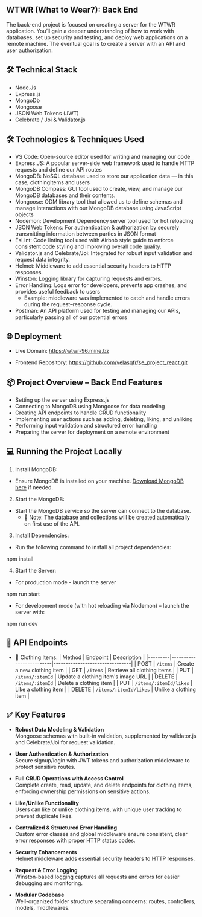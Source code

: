 ## WTWR (What to Wear?): Back End

The back-end project is focused on creating a server for the WTWR application. You’ll gain a deeper understanding of how to work with databases, set up security and testing, and deploy web applications on a remote machine. The eventual goal is to create a server with an API and user authorization.

## 🛠️ Technical Stack

- Node.Js
- Express.js
- MongoDb
- Mongoose
- JSON Web Tokens (JWT)
- Celebrate / Joi & Validator.js

## 🛠 Technologies & Techniques Used

- VS Code: Open-source editor used for writing and managing our code
- Express.JS: A popular server-side web framework used to handle HTTP requests and define our API routes
- MongoDB: NoSQL database used to store our application data — in this case, clothingItems and users
- MongoDB Compass: GUI tool used to create, view, and manage our MongoDB databases and their contents.
- Mongoose: ODM library tool that allowed us to define schemas and manage interactions with our MongoDB database using JavaScript objects
- Nodemon: Development Dependency server tool used for hot reloading
- JSON Web Tokens: For authentication & authorization by securely transmitting information between parties in JSON format
- EsLint: Code linting tool used with Airbnb style guide to enforce consistent code styling and improving overall code quality.
- Validator.js and Celebrate/Joi: Integrated for robust input validation and request data integrity.
- Helmet: Middleware to add essential security headers to HTTP responses.
- Winston: Logging library for capturing requests and errors.
- Error Handling: Logs error for developers, prevents app crashes, and provides useful feedback to users
  - Example: middleware was implemented to catch and handle errors during the request–response cycle.
- Postman: An API platform used for testing and managing our APIs, particularly passing all of our potential errors

## 🌐 Deployment

- Live Domain: https://wtwr-96.mine.bz

- Frontend Repository: https://github.com/velasqfr/se_project_react.git

## 📦 Project Overview – Back End Features

- Setting up the server using Express.js
- Connecting to MongoDB using Mongoose for data modeling
- Creating API endpoints to handle CRUD functionality
- Implementing user actions such as adding, deleting, liking, and unliking
- Performing input validation and structured error handling
- Preparing the server for deployment on a remote environment

## 💻 Running the Project Locally

1. Install MongoDB:

- Ensure MongoDB is installed on your machine. [Download MongoDB here](https://www.mongodb.com/try/download/community) if needed.

2. Start the MongoDB:

- Start the MongoDB service so the server can connect to the database.
  - 📝 Note: The database and collections will be created automatically on first use of the API.

3. Install Dependencies:

- Run the following command to install all project dependencies:

npm install

4. Start the Server:

- For production mode - launch the server

npm run start

- For development mode (with hot reloading via Nodemon) – launch the server with:

npm run dev

## 🔗 API Endpoints

- 🧢 Clothing Items:
  | Method | Endpoint | Description |
  |---------|-------------------------|--------------------------------|
  | POST | `/items` | Create a new clothing item |
  | GET | `/items` | Retrieve all clothing items |
  | PUT | `/items/:itemId` | Update a clothing item's image URL |
  | DELETE | `/items/:itemId` | Delete a clothing item |
  | PUT | `/items/:itemId/likes` | Like a clothing item |
  | DELETE | `/items/:itemId/likes` | Unlike a clothing item |

## ✅ Key Features

- **Robust Data Modeling & Validation**  
  Mongoose schemas with built-in validation, supplemented by validator.js and Celebrate/Joi for request validation.

- **User Authentication & Authorization**  
  Secure signup/login with JWT tokens and authorization middleware to protect sensitive routes.

- **Full CRUD Operations with Access Control**  
  Complete create, read, update, and delete endpoints for clothing items, enforcing ownership permissions on sensitive actions.

- **Like/Unlike Functionality**  
  Users can like or unlike clothing items, with unique user tracking to prevent duplicate likes.

- **Centralized & Structured Error Handling**  
  Custom error classes and global middleware ensure consistent, clear error responses with proper HTTP status codes.

- **Security Enhancements**  
  Helmet middleware adds essential security headers to HTTP responses.

- **Request & Error Logging**  
  Winston-based logging captures all requests and errors for easier debugging and monitoring.

- **Modular Codebase**  
  Well-organized folder structure separating concerns: routes, controllers, models, middlewares.
